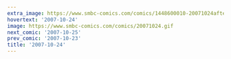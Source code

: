 ```yaml
---
extra_image: https://www.smbc-comics.com/comics/1448600010-20071024after.png
hovertext: '2007-10-24'
image: https://www.smbc-comics.com/comics/20071024.gif
next_comic: '2007-10-25'
prev_comic: '2007-10-23'
title: '2007-10-24'
---
```


